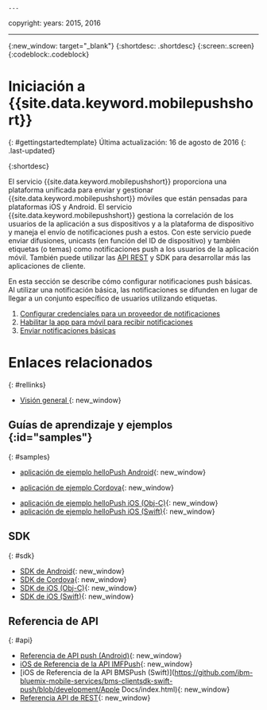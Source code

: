 	---

copyright:
 years: 2015, 2016

---

{:new_window: target="_blank"}
{:shortdesc: .shortdesc}
{:screen:.screen}
{:codeblock:.codeblock}

# Iniciación a {{site.data.keyword.mobilepushshort}}
{: #gettingstartedtemplate}
Última actualización: 16 de agosto de 2016
{: .last-updated}

{:shortdesc}

El servicio {{site.data.keyword.mobilepushshort}} proporciona una plataforma unificada para enviar y gestionar {{site.data.keyword.mobilepushshort}} móviles que están pensadas para plataformas iOS y Android.
       El servicio {{site.data.keyword.mobilepushshort}} gestiona la correlación de los usuarios de la aplicación a sus dispositivos y a la plataforma de dispositivo y maneja el envío de notificaciones push a estos. Con este servicio puede enviar difusiones, unicasts (en función del ID de dispositivo) y también etiquetas (o temas) como notificaciones push a los usuarios de la aplicación móvil. También puede utilizar las [API REST](https://mobile.{DomainName}/imfpushrestapidocs/) y SDK para desarrollar más las aplicaciones de cliente.

En esta sección se describe cómo configurar notificaciones push básicas. Al utilizar
      una notificación básica, las notificaciones se difunden en lugar de llegar a un conjunto específico
      de usuarios utilizando etiquetas.

1. [Configurar credenciales para un
              proveedor de notificaciones](t__main_push_config_provider.html)
2. [Habilitar la app para móvil para recibir notificaciones](c_enable_push.html)
3. [Enviar notificaciones básicas](t_send_push_notifications.html)

# Enlaces relacionados
{: #rellinks}

* [Visión general ](c_overview_push.md){: new_window}

## Guías de aprendizaje y ejemplos {:id="samples"}
{: #samples}
* [aplicación de ejemplo helloPush Android](https://github.com/ibm-bluemix-mobile-services/bms-samples-android-hellopush/){: new_window}
- [aplicación de ejemplo Cordova](https://github.com/ibm-bluemix-mobile-services/bms-samples-cordova-hellopush){: new_window}
* [aplicación de ejemplo helloPush iOS (Obj-C)](https://github.com/ibm-bluemix-mobile-services/bms-samples-ios-hellopush/){: new_window}
* [aplicación de ejemplo helloPush iOS (Swift)](https://github.com/ibm-bluemix-mobile-services/bms-samples-swift-hellopush){: new_window}

## SDK
{: #sdk}
* [SDK de Android](https://github.com/ibm-bluemix-mobile-services/bms-clientsdk-android-push){: new_window}
* [SDK de Cordova](https://github.com/ibm-bluemix-mobile-services/bms-clientsdk-cordova-plugin-push){: new_window}
* [SDK de iOS (Obj-C)](https://hub.jazz.net/git/bluemixmobilesdk/imf-ios-sdk/archive?revstr=master){: new_window}
* [SDK de iOS (Swift)](https://codeload.github.com/ibm-bluemix-mobile-services/bms-clientsdk-swift-push/zip/master){: new_window}

## Referencia de API
{: #api}
* [Referencia de API push (Android)](https://classicdocs.ng.bluemix.net/docs/api/content/api/mobilefirst/android/push-api-doc/overview-summary.html){: new_window}
* [iOS de Referencia de la API IMFPush](https://classicdocs.ng.bluemix.net/docs/api/content/api/mobilefirst/ios/IMFPush_api-doc/html/index.html){: new_window}
* [iOS de Referencia de la API BMSPush (Swift)](https://github.com/ibm-bluemix-mobile-services/bms-clientsdk-swift-push/blob/development/Apple Docs/index.html){: new_window}
* [Referencia API de REST](https://mobile.{DomainName}/imfpushrestapidocs/){: new_window}
